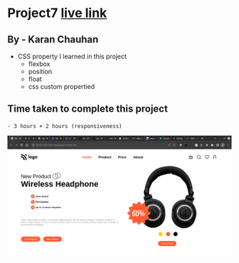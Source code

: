 # Project7 [live link](https://css-projects-07.netlify.app/)

## By - Karan Chauhan

- CSS property I learned in this project
    - flexbox
    - position
    - float
    - css custom propertied
## Time taken to complete this project
    - 3 hours + 2 hours (responsiveness)

![image](project7.png)